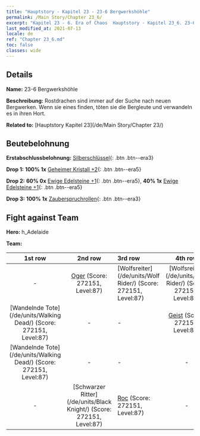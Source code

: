 ```yaml
---
title: "Hauptstory - Kapitel 23 - 23-6 Bergwerkshöhle"
permalink: /Main Story/Chapter 23_6/
excerpt: "Kapitel 23 - 6. Era of Chaos  Hauptstory - Kapitel 23_6. 23-6 Bergwerkshöhle"
last_modified_at: 2021-07-13
locale: de
ref: "Chapter 23_6.md"
toc: false
classes: wide
---
```


## Details

 **Name:** 23-6 Bergwerkshöhle

 **Beschreibung:** Rostdrachen sind immer auf der Suche nach neuen Bergwerken. Wenn sie eines finden, töten sie die Bergleute und verwandeln es in ihren Hort.

 **Related to:** [Hauptstory Kapitel 23](/de/Main Story/Chapter 23/)

## Beutebelohnung

 **Erstabschlussbelohnung:** [Silberschlüssel](/ItemsDE/con_693/){: .btn .btn--era3}

 **Drop 1:** **100% 1x** [Geheimer Kristall +2](/ItemsDE/mat_80/){: .btn .btn--era5}

 **Drop 2:** **60% 0x** [Ewige Edelsteine +1](/ItemsDE/mat_72/){: .btn .btn--era5}, **40% 1x** [Ewige Edelsteine +1](/ItemsDE/mat_72/){: .btn .btn--era5}

 **Drop 3:** **100% 1x** [Zauberspruchrollen](/ItemsDE/con_694/){: .btn .btn--era3}


## Fight against Team
 **Hero:** h_Adelaide

 **Team:**


  | 1st row | 2nd row | 3rd row | 4th row |
  |:----:|:----:|:----|:----:|
  | - | [Oger](/de/units/Ogre/) (Score: 272151, Level:87)  | [Wolfsreiter](/de/units/Wolf Rider/) (Score: 272151, Level:87)  | [Wolfsreiter](/de/units/Wolf Rider/) (Score: 272151, Level:87)  |
  | [Wandelnde Tote](/de/units/Walking Dead/) (Score: 272151, Level:87)  | - | - | [Geist](/de/units/Wight/) (Score: 272151, Level:87)  |
  | [Wandelnde Tote](/de/units/Walking Dead/) (Score: 272151, Level:87)  | - | - | - |
  | - | [Schwarzer Ritter](/de/units/Black Knight/) (Score: 272151, Level:87)  | [Roc](/de/units/Roc/) (Score: 272151, Level:87)  | - |


